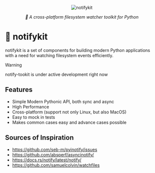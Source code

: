 <p align="center">
  <img loading="lazy" src="https://raw.githubusercontent.com/roma-glushko/notifykit/main/imgs/logo.png" alt="notifykit">
</p>
<p align="center">
    <em>👀 A cross-platform filesystem watcher toolkit for Python</em>
</p>

# 👀 notifykit

notifykit is a set of components for building modern Python applications 
with a need for watching filesystem events efficiently.

> [!Warning]
> notify-tookit is under active development right now

## Features

- Simple Modern Pythonic API, both sync and async
- High Performance
- Cross-platform (support not only Linux, but also MacOS)
- Easy to mock in tests
- Makes common cases easy and advance cases possible

## Sources of Inspiration

- https://github.com/seb-m/pyinotify/issues
- https://github.com/absperf/asyncinotify/
- https://docs.rs/notify/latest/notify/
- https://github.com/samuelcolvin/watchfiles
